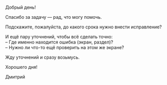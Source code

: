 Добрый день!

Спасибо за задачу — рад, что могу помочь.

Подскажите, пожалуйста, до какого срока нужно внести исправление?

И ещё пару уточнений, чтобы всё сделать точно:  
– Где именно находится ошибка (экран, раздел)?  
– Нужно ли что-то ещё проверить на этом же экране?  

Жду уточнений и сразу возьмусь.

Хорошего дня!

Дмитрий